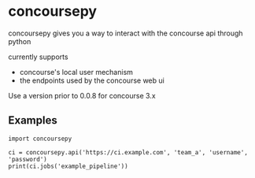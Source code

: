 # concoursepy
concoursepy gives you a way to interact with the concourse api through python

currently supports
 * concourse's local user mechanism
 * the endpoints used by the concourse web ui

Use a version prior to 0.0.8 for concourse 3.x

## Examples
```python3
import concoursepy

ci = concoursepy.api('https://ci.example.com', 'team_a', 'username', 'password')
print(ci.jobs('example_pipeline'))
```

